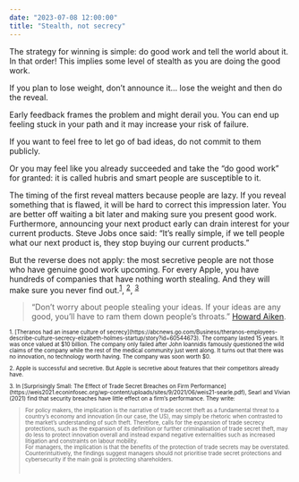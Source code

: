 ```yaml
---
date: "2023-07-08 12:00:00"
title: "Stealth, not secrecy"
---
```




The strategy for winning is simple: do good work and tell the world about it. In that order! This implies some level of stealth as you are doing the good work.

If you plan to lose weight, don’t announce it… lose the weight and then do the reveal.

Early feedback frames the problem and might derail you. You can end up feeling stuck in your path and it may increase your risk of failure.

If you want to feel free to let go of bad ideas, do not commit to them publicly.

Or you may feel like you already succeeded and take the &ldquo;do good work&rdquo; for granted: it is called hubris and smart people are susceptible to it.

The timing of the first reveal matters because people are lazy. If you reveal something that is flawed, it will be hard to correct this impression later. You are better off waiting a bit later and making sure you present good work. Furthermore, announcing your next product early can drain interest for your current products. Steve Jobs once said: &ldquo;It&rsquo;s really simple, if we tell people what our next product is, they stop buying our current products.&rdquo;

But the reverse does not apply: the most secretive people are not those who have genuine good work upcoming. For every Apple, you have hundreds of companies that have nothing worth stealing. And they will make sure you never find out.<sup>[1](#footnote1thera)</sup>, <sup>[2](#footnote1thera)</sup>, <sup>[3](#footnote3)</sup>

> &ldquo;Don&rsquo;t worry about people stealing your ideas. If your ideas are any good, you&rsquo;ll have to ram them down people&rsquo;s throats.&rdquo; [Howard Aiken](https://en.wikipedia.org/wiki/Howard_H._Aiken).

<p style="font-size: 0.7em;">1. [Theranos had an insane culture of secrecy](https://abcnews.go.com/Business/theranos-employees-describe-culture-secrecy-elizabeth-holmes-startup/story?id=60544673)<a name="footnote1thera"></a>. The company lasted 15 years. It was once valued at $10 billion. The company only failed after John Ioannidis famously questioned the wild claims of the company while the rest of the medical community just went along. It turns out that there was no innovation, no technology worth having. The company was soon worth $0.
<p style="font-size: 0.7em;">2. <a name="footnote2apple"></a>Apple is successful and secretive. But Apple is secretive about features that their competitors already have.
<p style="font-size: 0.7em;"><a name="footnote3"></a> 3. In [Surprisingly Small: The Effect of Trade Secret Breaches on Firm Performance](https://weis2021.econinfosec.org/wp-content/uploads/sites/9/2021/06/weis21-searle.pdf), Searl and Vivian (2021) find that security breaches have little effect on a firm’s performance. They write:
<blockquote style="font-size: 0.7em;"><p>For policy makers, the implication is the narrative of trade secret theft as a fundamental threat to a country’s economy and innovation (in our case, the US), may simply be rhetoric when contrasted to the market’s understanding of such theft. Therefore, calls for the expansion of trade secrecy protections, such as the expansion of its definition or further criminalisation of trade secret theft, may do less to protect innovation overall and instead expand negative externalities such as increased litigation and constraints on labour mobility.<br/>
For managers, the implication is that the benefits of the protection of trade secrets may be overstated. Counterintuitively, the findings suggest managers should not prioritise trade secret protections and cybersecurity if the main goal is protecting shareholders.


&nbsp;

